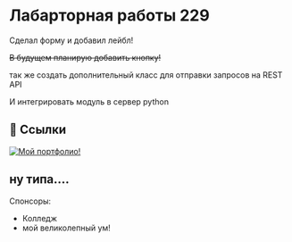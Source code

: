 # Лабарторная работы 229

Сделал форму и добавил лейбл!

~~В будущем планирую добавить кнопку!~~

так же создать дополнительный класс для отправки запросов на REST API 

И интегрировать модуль в сервер python


## 🔗 Ссылки
[![Мой портфолио!](https://img.shields.io/badge/my_portfolio-000?style=for-the-badge&logo=ko-fi&logoColor=white)](https://github.com/Azreil-OFD)

## ну типа....

Спонсоры:

- Колледж
- мой великолепный ум!

